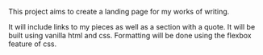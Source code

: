 This project aims to create a landing page for my works of writing.

It will include links to my pieces as well as a section with a quote. It will be built using vanilla html and css. Formatting will be done using the flexbox feature of css.